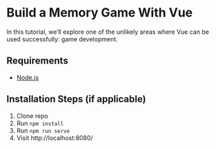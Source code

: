 # Build a Memory Game With Vue

In this tutorial, we’ll explore one of the unlikely areas where Vue can be used successfully: game development.

## Requirements

* [Node.js](http://nodejs.org/)

## Installation Steps (if applicable)

1. Clone repo
2. Run `npm install`
3. Run `npm run serve`
4. Visit http://localhost:8080/

